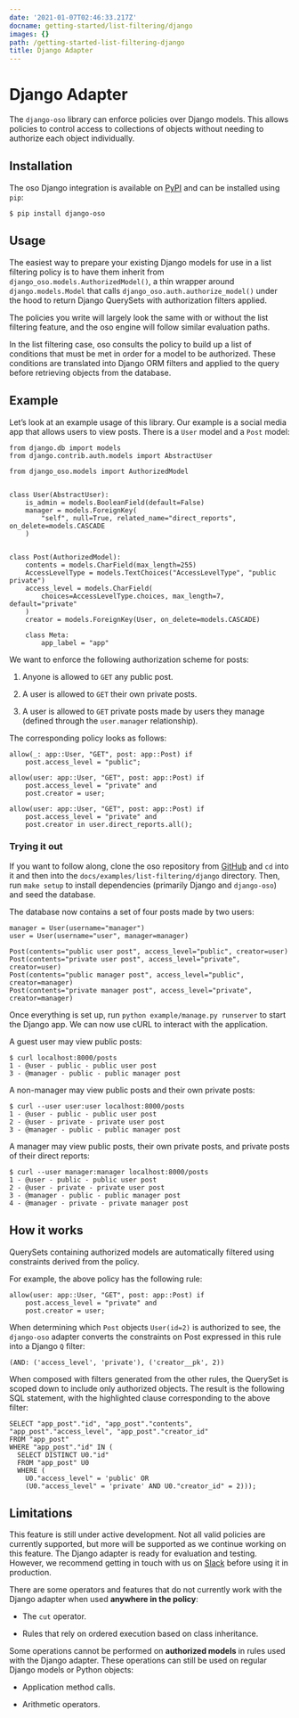 ```yaml
---
date: '2021-01-07T02:46:33.217Z'
docname: getting-started/list-filtering/django
images: {}
path: /getting-started-list-filtering-django
title: Django Adapter
---
```


# Django Adapter

The `django-oso` library can enforce policies over Django models. This allows
policies to control access to collections of objects without needing to
authorize each object individually.

## Installation

The oso Django integration is available on [PyPI](https://pypi.org/project/django-oso/) and can be installed using
`pip`:

```
$ pip install django-oso
```

## Usage

The easiest way to prepare your existing Django models for use in a list
filtering policy is to have them inherit from
`django_oso.models.AuthorizedModel()`, a thin wrapper around
`django.models.Model` that calls `django_oso.auth.authorize_model()`
under the hood to return Django QuerySets with authorization filters applied.

The policies you write will largely look the same with or without the list
filtering feature, and the oso engine will follow similar evaluation paths.

In the list filtering case, oso consults the policy to build up a list of
conditions that must be met in order for a model to be authorized. These
conditions are translated into Django ORM filters and applied to the query
before retrieving objects from the database.

## Example

Let’s look at an example usage of this library. Our example is a social media
app that allows users to view posts. There is a `User` model and a `Post`
model:

```
from django.db import models
from django.contrib.auth.models import AbstractUser

from django_oso.models import AuthorizedModel


class User(AbstractUser):
    is_admin = models.BooleanField(default=False)
    manager = models.ForeignKey(
        "self", null=True, related_name="direct_reports", on_delete=models.CASCADE
    )


class Post(AuthorizedModel):
    contents = models.CharField(max_length=255)
    AccessLevelType = models.TextChoices("AccessLevelType", "public private")
    access_level = models.CharField(
        choices=AccessLevelType.choices, max_length=7, default="private"
    )
    creator = models.ForeignKey(User, on_delete=models.CASCADE)

    class Meta:
        app_label = "app"
```

We want to enforce the following authorization scheme for posts:


1. Anyone is allowed to `GET` any public post.


2. A user is allowed to `GET` their own private posts.


3. A user is allowed to `GET` private posts made by users they manage
(defined through the `user.manager` relationship).

The corresponding policy looks as follows:

```
allow(_: app::User, "GET", post: app::Post) if
    post.access_level = "public";

allow(user: app::User, "GET", post: app::Post) if
    post.access_level = "private" and
    post.creator = user;

allow(user: app::User, "GET", post: app::Post) if
    post.access_level = "private" and
    post.creator in user.direct_reports.all();
```

### Trying it out

If you want to follow along, clone the oso repository from [GitHub](https://github.com/osohq/oso) and `cd`
into it and then into the `docs/examples/list-filtering/django` directory.
Then, run `make setup` to install dependencies (primarily Django and
`django-oso`) and seed the database.

The database now contains a set of four posts made by two users:

```
manager = User(username="manager")
user = User(username="user", manager=manager)

Post(contents="public user post", access_level="public", creator=user)
Post(contents="private user post", access_level="private", creator=user)
Post(contents="public manager post", access_level="public", creator=manager)
Post(contents="private manager post", access_level="private", creator=manager)
```

Once everything is set up, run `python example/manage.py runserver` to start
the Django app. We can now use cURL to interact with the application.

A guest user may view public posts:

```
$ curl localhost:8000/posts
1 - @user - public - public user post
3 - @manager - public - public manager post
```

A non-manager may view public posts and their own private posts:

```
$ curl --user user:user localhost:8000/posts
1 - @user - public - public user post
2 - @user - private - private user post
3 - @manager - public - public manager post
```

A manager may view public posts, their own private posts, and private posts of
their direct reports:

```
$ curl --user manager:manager localhost:8000/posts
1 - @user - public - public user post
2 - @user - private - private user post
3 - @manager - public - public manager post
4 - @manager - private - private manager post
```

## How it works

QuerySets containing authorized models are automatically filtered using
constraints derived from the policy.

For example, the above policy has the following rule:

```
allow(user: app::User, "GET", post: app::Post) if
    post.access_level = "private" and
    post.creator = user;
```

When determining which `Post` objects `User(id=2)` is authorized to see,
the `django-oso` adapter converts the constraints on Post expressed in this
rule into a Django `Q` filter:

```
(AND: ('access_level', 'private'), ('creator__pk', 2))
```

When composed with filters generated from the other rules, the QuerySet is
scoped down to include only authorized objects. The result is the following SQL
statement, with the highlighted clause corresponding to the above filter:

```
SELECT "app_post"."id", "app_post"."contents", "app_post"."access_level", "app_post"."creator_id"
FROM "app_post"
WHERE "app_post"."id" IN (
  SELECT DISTINCT U0."id"
  FROM "app_post" U0
  WHERE (
    U0."access_level" = 'public' OR
    (U0."access_level" = 'private' AND U0."creator_id" = 2)));
```

## Limitations

This feature is still under active development. Not all valid policies are
currently supported, but more will be supported as we continue working on this
feature. The Django adapter is ready for evaluation and testing. However, we
recommend getting in touch with us on [Slack](http://join-slack.osohq.com/) before using it in production.

There are some operators and features that do not currently work with the
Django adapter when used **anywhere in the policy**:


* The `cut` operator.


* Rules that rely on ordered execution based on class inheritance.

Some operations cannot be performed on **authorized models** in rules used with
the Django adapter. These operations can still be used on regular Django models
or Python objects:


* Application method calls.


* Arithmetic operators.
